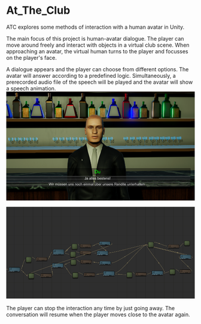 # At_The_Club
ATC explores some methods of interaction with a human avatar in Unity.

The main focus of this project is human-avatar dialogue. The player can move around freely and interact with objects in a virtual club scene. When approaching an avatar, the virtual human turns to the player and focusses on the player's face. 

A dialogue appears and the player can choose from different options. The avatar will answer according to a predefined logic. Simultaneously, a prerecorded audio file of the speech will be played and the avatar will show a speech animation.
![image](/Dialogue.PNG)

![image](/nodes.PNG)

The player can stop the interaction any time by just going away. The conversation will resume when the player moves close to the avatar again.

